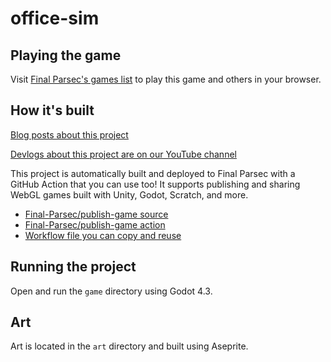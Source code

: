 # office-sim

## Playing the game

Visit [Final Parsec's games list](https://www.finalparsec.com/games) to play this game and others in your browser.

## How it's built

[Blog posts about this project](https://www.finalparsec.com/tags/office-sim)

[Devlogs about this project are on our YouTube channel](https://www.youtube.com/channel/UCHcxGunEdEPlgq5JulJ2fYQ)

This project is automatically built and deployed to Final Parsec with a GitHub Action that you can use too! It supports publishing and sharing WebGL games built with Unity, Godot, Scratch, and more.
- [Final-Parsec/publish-game source](https://github.com/Final-Parsec/publish-game)
- [Final-Parsec/publish-game action](https://github.com/marketplace/actions/publish-game)
- [Workflow file you can copy and reuse](https://github.com/Final-Parsec/office-sim/blob/main/.github/workflows/publish-game.yml)

## Running the project

Open and run the `game` directory using Godot 4.3.

## Art

Art is located in the `art` directory and built using Aseprite.